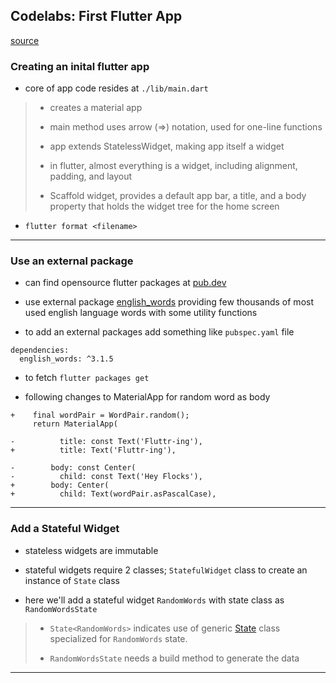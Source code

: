 
## Codelabs: First Flutter App

[source](https://codelabs.developers.google.com/codelabs/first-flutter-app-pt1/#1)

### Creating an inital flutter app

* core of app code resides at `./lib/main.dart`

> * creates a material app
>
> * main method uses arrow (=>) notation, used for one-line functions
>
> * app extends StatelessWidget, making app itself a widget
>
> * in flutter, almost everything is a widget, including alignment, padding, and layout
>
> * Scaffold widget, provides a default app bar, a title, and a body property that holds the widget tree for the home screen


* `flutter format <filename>`

---

### Use an external package

* can find opensource flutter packages at [pub.dev](https://pub.dev/flutter)

* use external package [english_words](https://pub.dartlang.org/packages/english_words) providing few thousands of most used english language words with some utility functions

* to add an external packages add something like `pubspec.yaml` file

```
dependencies:
  english_words: ^3.1.5
```

* to fetch `flutter packages get`

* following changes to MaterialApp for random word as body

```
+    final wordPair = WordPair.random();
     return MaterialApp(

-          title: const Text('Fluttr-ing'),
+          title: Text('Fluttr-ing'),

-        body: const Center(
-          child: const Text('Hey Flocks'),
+        body: Center(
+          child: Text(wordPair.asPascalCase),
```

---

### Add a Stateful Widget

* stateless widgets are immutable

* stateful widgets require 2 classes; `StatefulWidget` class to create an instance of `State` class

* here we'll add a stateful widget `RandomWords` with state class as `RandomWordsState`

> * `State<RandomWords>` indicates use of generic [State](https://docs.flutter.io/flutter/widgets/State-class.html) class specialized for `RandomWords` state.
>
> * `RandomWordsState` needs a build method to generate the data


---
